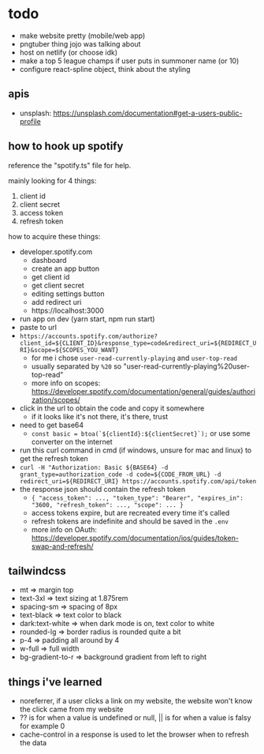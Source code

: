 # todo

- make website pretty (mobile/web app)
- pngtuber thing jojo was talking about
- host on netlify (or choose idk)
- make a top 5 league champs if user puts in summoner name (or 10)
- configure react-spline object, think about the styling

## apis

- unsplash: https://unsplash.com/documentation#get-a-users-public-profile

## how to hook up spotify

reference the "spotify.ts" file for help.

mainly looking for 4 things:

1. client id
2. client secret
3. access token
4. refresh token

how to acquire these things:

- developer.spotify.com
  - dashboard
  - create an app button
  - get client id
  - get client secret
  - editing settings button
  - add redirect uri
  - https://localhost:3000
- run app on dev (yarn start, npm run start)
- paste to url
- `https://accounts.spotify.com/authorize?client_id=${CLIENT_ID}&response_type=code&redirect_uri=${REDIRECT_URI}&scope=${SCOPES_YOU_WANT}`
  - for me i chose `user-read-currently-playing` and `user-top-read`
  - usually separated by `%20` so "user-read-currently-playing%20user-top-read"
  - more info on scopes: https://developer.spotify.com/documentation/general/guides/authorization/scopes/
- click in the url to obtain the code and copy it somewhere
  - if it looks like it's not there, it's there, trust
- need to get base64
  - `` const basic = btoa(`${clientId}:${clientSecret}`); `` or use some converter on the internet
- run this curl command in cmd (if windows, unsure for mac and linux) to get the refresh token
- `curl -H "Authorization: Basic ${BASE64} -d grant_type=authorization_code -d code=${CODE_FROM_URL} -d redirect_uri=${REDIRECT_URI} https://accounts.spotify.com/api/token`
- the response json should contain the refresh token
  - `{ "access_token": ..., "token_type": "Bearer", "expires_in": "3600, "refresh_token": ..., "scope": ... }`
  - access tokens expire, but are recreated every time it's called
  - refresh tokens are indefinite and should be saved in the `.env`
  - more info on OAuth: https://developer.spotify.com/documentation/ios/guides/token-swap-and-refresh/

## tailwindcss

- mt => margin top
- text-3xl => text sizing at 1.875rem
- spacing-sm => spacing of 8px
- text-black => text color to black
- dark:text-white => when dark mode is on, text color to white
- rounded-lg => border radius is rounded quite a bit
- p-4 => padding all around by 4
- w-full => full width
- bg-gradient-to-r => background gradient from left to right

## things i've learned

- noreferrer, if a user clicks a link on my website, the website won't know the click came from my website
- ?? is for when a value is undefined or null, || is for when a value is falsy for example 0
- cache-control in a response is used to let the browser when to refresh the data
